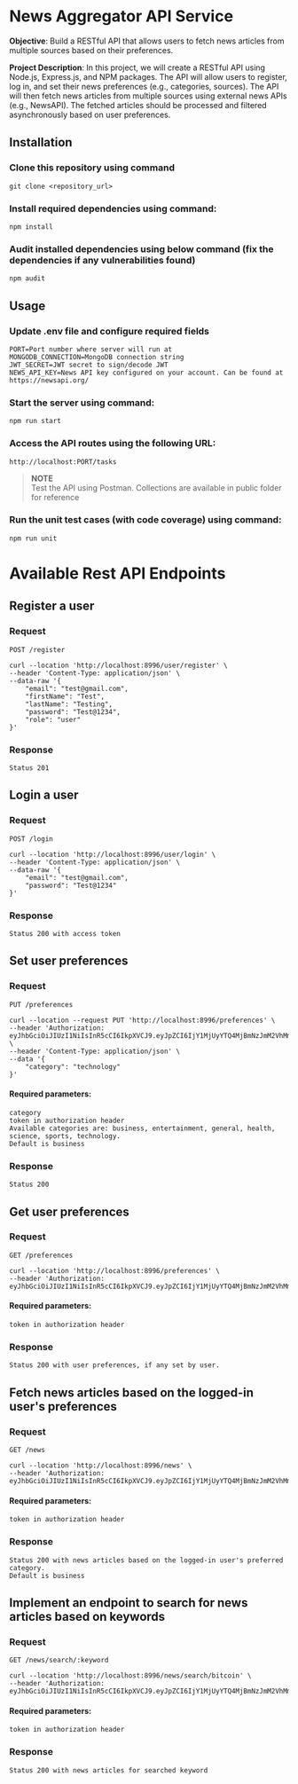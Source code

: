 # News Aggregator API Service
**Objective**: Build a RESTful API that allows users to fetch news articles from multiple sources based on their preferences.


**Project Description**: In this project, we will create a RESTful API using Node.js, Express.js, and NPM packages. The API will allow users to register, log in, and set their news preferences (e.g., categories, sources). The API will then fetch news articles from multiple sources using external news APIs (e.g., NewsAPI). The fetched articles should be processed and filtered asynchronously based on user preferences.

## Installation

### Clone this repository using command

    git clone <repository_url> 

### Install required dependencies using command:
    npm install 

### Audit installed dependencies using below command (fix the dependencies if any vulnerabilities found)
    npm audit 

## Usage

### Update .env file and configure required fields
    
    PORT=Port number where server will run at
    MONGODB_CONNECTION=MongoDB connection string
    JWT_SECRET=JWT secret to sign/decode JWT
    NEWS_API_KEY=News API key configured on your account. Can be found at https://newsapi.org/
    

### Start the server using command:
    npm run start 


### Access the API routes using the following URL:
    http://localhost:PORT/tasks

> **NOTE**  
> Test the API using Postman. Collections are available in public folder for reference

### Run the unit test cases (with code coverage) using command:
    npm run unit

# Available Rest API Endpoints

## Register a user

### Request
    
`POST /register`

    curl --location 'http://localhost:8996/user/register' \
    --header 'Content-Type: application/json' \
    --data-raw '{
        "email": "test@gmail.com",
        "firstName": "Test",
        "lastName": "Testing",
        "password": "Test@1234",
        "role": "user"
    }' 

### Response

    Status 201


  
## Login a user

### Request

`POST /login` 

    curl --location 'http://localhost:8996/user/login' \
    --header 'Content-Type: application/json' \
    --data-raw '{
        "email": "test@gmail.com",
        "password": "Test@1234"
    }'
### Response
    Status 200 with access token
    
## Set user preferences

### Request
`PUT /preferences`

    curl --location --request PUT 'http://localhost:8996/preferences' \
    --header 'Authorization: eyJhbGciOiJIUzI1NiIsInR5cCI6IkpXVCJ9.eyJpZCI6IjY1MjUyYTQ4MjBmNzJmM2VhMmI2MjEyNCIsInJvbGUiOiJ1c2VyIiwic3ViIjoidGVzdEBnbWFpbC5jb20iLCJpYXQiOjE2OTY5MzcwMjYsImV4cCI6MTY5NzAyMzQyNn0.rGFzaZ7S_kI0kmyraIFtyptU494XpnWFIhWZnqwBLZ0' \
    --header 'Content-Type: application/json' \
    --data '{
        "category": "technology"
    }'
     
#### Required parameters: 
    category
    token in authorization header
    Available categories are: business, entertainment, general, health, science, sports, technology.
    Default is business

### Response
    Status 200

## Get user preferences
  
### Request
`GET /preferences`

    curl --location 'http://localhost:8996/preferences' \
    --header 'Authorization: eyJhbGciOiJIUzI1NiIsInR5cCI6IkpXVCJ9.eyJpZCI6IjY1MjUyYTQ4MjBmNzJmM2VhMmI2MjEyNCIsInJvbGUiOiJ1c2VyIiwic3ViIjoidGVzdEBnbWFpbC5jb20iLCJpYXQiOjE2OTY5MzcwMjYsImV4cCI6MTY5NzAyMzQyNn0.rGFzaZ7S_kI0kmyraIFtyptU494XpnWFIhWZnqwBLZ0'

#### Required parameters:
    token in authorization header
    
### Response
    Status 200 with user preferences, if any set by user.

## Fetch news articles based on the logged-in user's preferences
   
### Request
`GET /news`

    curl --location 'http://localhost:8996/news' \
    --header 'Authorization: eyJhbGciOiJIUzI1NiIsInR5cCI6IkpXVCJ9.eyJpZCI6IjY1MjUyYTQ4MjBmNzJmM2VhMmI2MjEyNCIsInJvbGUiOiJ1c2VyIiwic3ViIjoidGVzdEBnbWFpbC5jb20iLCJpYXQiOjE2OTY5MzcwMjYsImV4cCI6MTY5NzAyMzQyNn0.rGFzaZ7S_kI0kmyraIFtyptU494XpnWFIhWZnqwBLZ0'

#### Required parameters:
    token in authorization header


### Response
    Status 200 with news articles based on the logged-in user's preferred category. 
    Default is business

## Implement an endpoint to search for news articles based on keywords

### Request 
`GET /news/search/:keyword`

    curl --location 'http://localhost:8996/news/search/bitcoin' \
    --header 'Authorization: eyJhbGciOiJIUzI1NiIsInR5cCI6IkpXVCJ9.eyJpZCI6IjY1MjUyYTQ4MjBmNzJmM2VhMmI2MjEyNCIsInJvbGUiOiJ1c2VyIiwic3ViIjoidGVzdEBnbWFpbC5jb20iLCJpYXQiOjE2OTY5MzcwMjYsImV4cCI6MTY5NzAyMzQyNn0.rGFzaZ7S_kI0kmyraIFtyptU494XpnWFIhWZnqwBLZ0'    

#### Required parameters:
    token in authorization header

### Response
    Status 200 with news articles for searched keyword